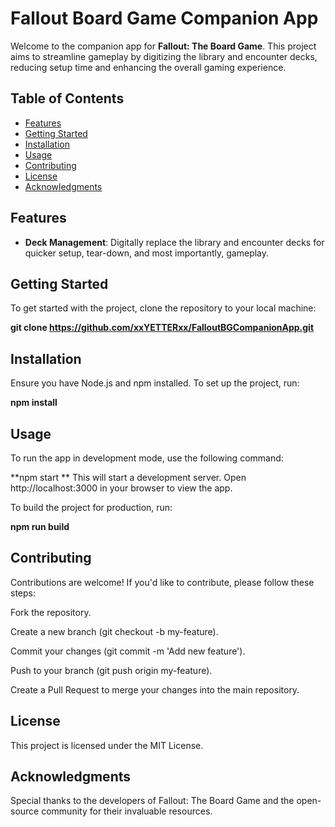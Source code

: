 # Fallout Board Game Companion App

Welcome to the companion app for **Fallout: The Board Game**. This project aims to streamline gameplay by digitizing the library and encounter decks, reducing setup time and enhancing the overall gaming experience.

## Table of Contents
- [Features](#features)
- [Getting Started](#getting-started)
- [Installation](#installation)
- [Usage](#usage)
- [Contributing](#contributing)
- [License](#license)
- [Acknowledgments](#Acknowledgments)

## Features
- **Deck Management**: Digitally replace the library and encounter decks for quicker setup, tear-down, and most importantly, gameplay.

## Getting Started
To get started with the project, clone the repository to your local machine:


**git clone https://github.com/xxYETTERxx/FalloutBGCompanionApp.git**


## Installation
Ensure you have Node.js and npm installed. To set up the project, run:

**npm install**

## Usage
To run the app in development mode, use the following command:

**npm start
**
This will start a development server. Open http://localhost:3000 in your browser to view the app.

To build the project for production, run:

**npm run build**

## Contributing
Contributions are welcome! If you'd like to contribute, please follow these steps:

Fork the repository.

Create a new branch (git checkout -b my-feature).

Commit your changes (git commit -m 'Add new feature').

Push to your branch (git push origin my-feature).

Create a Pull Request to merge your changes into the main repository.


## License
This project is licensed under the MIT License.

## Acknowledgments
Special thanks to the developers of Fallout: The Board Game and the open-source community for their invaluable resources.
